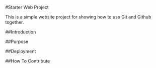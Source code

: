 #Starter Web Project

This is a simple website project for 
showing how to use Git and Github together.

##Introduction

##Purpose

##Deployment

##How To Contribute